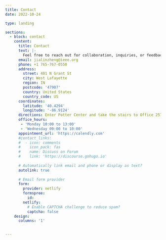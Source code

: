 ```yaml
---
title: Contact
date: 2022-10-24

type: landing

sections:
  - block: contact
    content:
      title: Contact
      text: |-
        Feel free to reach out for collaboration, inquiries, or feedback. Leave your name, email, and a short message—I usually reply within 2–3 business days. Your information is used solely for communication.
      email: jialinzheng@ieee.org
      phone: +1 765-767-0550
      address:
        street: 401 N Grant St
        city: West Lafayette
        region: IN
        postcode: '47907'
        country: United States
        country_code: US
      coordinates:
        latitude: '40.4294'
        longitude: '-86.9124'
      directions: Enter Potter Center and take the stairs to Office 257 on Floor 2
      office_hours:
       - 'Monday 10:00 to 13:00'
       - 'Wednesday 09:00 to 10:00'
      appointment_url: 'https://calendly.com'
      #contact_links:
      #  - icon: comments
      #    icon_pack: fas
      #    name: Discuss on Forum
      #    link: 'https://discourse.gohugo.io'
    
      # Automatically link email and phone or display as text?
      autolink: true
    
      # Email form provider
      form:
        provider: netlify
        formspree:
          id:
        netlify:
          # Enable CAPTCHA challenge to reduce spam?
          captcha: false
    design:
      columns: '1'

  
---
```

